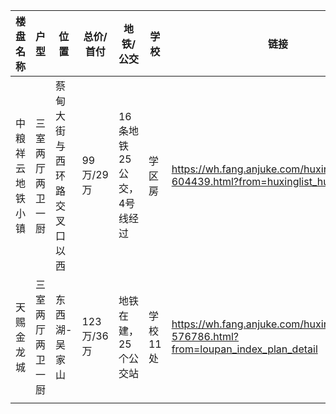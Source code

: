 | 楼盘名称         | 户型             | 位置                       | 总价/首付  | 地铁/公交                 | 学校     | 链接                                                         | 备注           |
| ---------------- | ---------------- | -------------------------- | ---------- | ------------------------- | -------- | ------------------------------------------------------------ | -------------- |
| 中粮祥云地铁小镇 | 三室两厅两卫一厨 | 蔡甸大街与西环路交叉口以西 | 99万/29万  | 16条地铁25公交，4号线经过 | 学区房   | https://wh.fang.anjuke.com/huxing/467282-604439.html?from=huxinglist_huxing | 2022.12.30交房 |
| 天赐金龙城       | 三室两厅两卫一厨 | 东西湖-吴家山              | 123万/36万 | 地铁在建，25个公交站      | 学校11处 | https://wh.fang.anjuke.com/huxing/448962-576786.html?from=loupan_index_plan_detail | 2021年12月交房 |
|                  |                  |                            |            |                           |          |                                                              |                |

